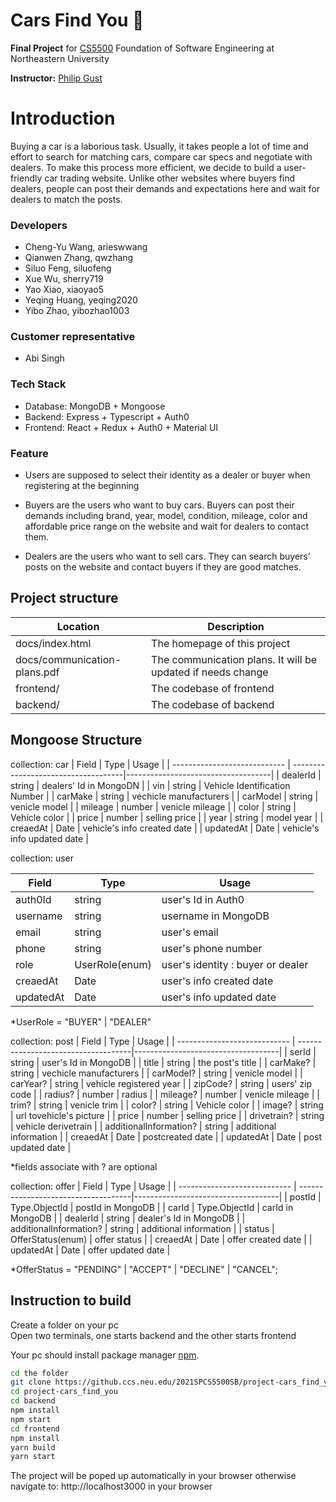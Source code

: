 # Cars Find You :red_car:

**Final Project** for [CS5500](https://ccis.northeastern.edu/home/pgust/classes/cs5500/2021/Spring/) Foundation of Software Engineering at Northeastern University 

**Instructor:** [Philip Gust](http://www.ccis.northeastern.edu/home/pgust/)


# Introduction

Buying a car is a laborious task. Usually, it takes people a lot of time and effort to search for matching cars, compare car specs and negotiate with dealers. To make this process more efficient, we decide to build a user-friendly car trading website. Unlike other websites where buyers find dealers, people can post their demands and expectations here and wait for dealers to match the posts.

### Developers

- Cheng-Yu Wang, arieswwang
- Qianwen Zhang, qwzhang
- Siluo Feng, siluofeng
- Xue Wu, sherry719
- Yao Xiao, xiaoyao5
- Yeqing Huang, yeqing2020
- Yibo Zhao, yibozhao1003

### Customer representative

- Abi Singh

### Tech Stack

- Database: MongoDB + Mongoose
- Backend: Express + Typescript + Auth0
- Frontend: React + Redux + Auth0 + Material UI

### Feature
- Users are supposed to select their identity as a dealer or buyer when registering at the beginning

- Buyers are the users who want to buy cars. Buyers can post their demands including brand, year, model, condition, mileage, color and affordable price range on the website and wait for dealers to contact them. 
- Dealers are the users who want to sell cars. They can search buyers’ posts on the website and contact buyers if they are good matches.


## Project structure

| Location                     | Description                                                             | 
| ---------------------------- | ----------------------------------------------------------------------- |
| docs/index.html              | The homepage of this project                                            |       
| docs/communication-plans.pdf | The communication plans. It will be updated if needs change             |       
| frontend/                    | The codebase of frontend                                                |       
| backend/                     | The codebase of backend                                                 |       

## Mongoose Structure

collection: car 
| Field                        | Type                                |   Usage                            |
| ---------------------------- | ------------------------------------|------------------------------------|
| dealerId                     | string                              | dealers' Id in MongoDN             |
| vin                          | string                              | Vehicle Identification Number      |
| carMake                      | string                              | vechicle manufacturers             |
| carModel                     | string                              | venicle model                      |
| mileage                      | number                              | venicle mileage                    |
| color                        | string                              | Vehicle color                      |
| price                        | number                              | selling price                      |
| year                         | string                              | model year                         |
| creaedAt                     | Date                                | vehicle's info created date        |
| updatedAt                    | Date                                | vehicle's info updated date        |

collection: user

| Field                        | Type                                |   Usage                            |
| ---------------------------- | ------------------------------------|------------------------------------|
| auth0Id                      | string                              | user's Id in Auth0                 |
| username                     | string                              | username in MongoDB                |
| email                        | string                              | user's email                       |
| phone                        | string                              | user's phone number                |
| role                         | UserRole(enum)                      | user's identity : buyer or dealer  |
| creaedAt                     | Date                                | user's info created date           |
| updatedAt                    | Date                                | user's info updated date           |

*UserRole = "BUYER" | "DEALER"


collection: post
| Field                        | Type                                | Usage                              |
| ---------------------------- | ------------------------------------|------------------------------------|
| serId                        | string                              | user's Id in MongoDB               |
| title                        | string                              | the post's title                   |
| carMake?                     | string                              | vechicle manufacturers             |
| carModel?                    | string                              | venicle model                      |
| carYear?                     | string                              | vehicle registered year            |
| zipCode?                     | string                              | users' zip code                    |
| radius?                      | number                              | radius                             |
| mileage?                     | number                              | venicle mileage                    |
| trim?                        | string                              | venicle trim                       |
| color?                       | string                              | Vehicle color                      |
| image?                       | string                              | url tovehicle's picture            |
| price                        | number                              | selling price                      |
| drivetrain?                  | string                              | vehicle derivetrain                |
| additionalInformation?       | string                              | additional information             |
| creaedAt                     | Date                                | postcreated date                   |
| updatedAt                    | Date                                | post updated date                  |

 *fields associate with ? are optional 
 
collection: offer
| Field                        | Type                                |   Usage                            |
| ---------------------------- | ------------------------------------|------------------------------------|
| postId                       | Type.ObjectId                       | postId in MongoDB                  |
| carId                        | Type.ObjectId                       | carId in MongoDB                   |
| dealerId                     | string                              | dealer's Id in MongoDB             |
| additionalInformation?       | string                              | additional information             |
| status                       | OfferStatus(enum)                   | offer status                       |
| creaedAt                     | Date                                | offer created date                 |
| updatedAt                    |  Date                               | offer updated date                 |

 *OfferStatus = "PENDING" | "ACCEPT" | "DECLINE" | "CANCEL";

## Instruction to build

Create a folder on your pc <br />
Open two terminals, one starts backend and the other starts frontend

Your pc should install package manager [npm](https://docs.npmjs.com/cli/v6/commands/npm-install).
```bash
cd the folder 
git clone https://github.ccs.neu.edu/2021SPCS5500SB/project-cars_find_you.git
cd project-cars_find_you 
cd backend
npm install
npm start
cd frontend
npm install
yarn build
yarn start

```
The project will be poped up automatically in your browser otherwise navigate to: http://localhost3000 in your browser
